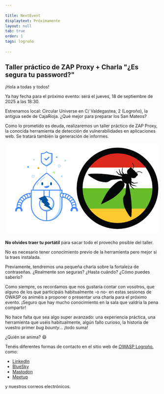 ```yaml
---

title: NextEvent
displaytext: Próximamente
layout: null
tab: true
order: 1
tags: logroño

---
```


## Taller práctico de ZAP Proxy + Charla "¿Es segura tu password?"

¡Hola a todas y todos!

Ya hay fecha para el próximo evento: será el jueves, 18 de septiembre de 2025 a las 18:30. 

Estrenamos local: Circular Universe en C/ Valdegastea, 2 (Logroño), la antigua sede de CajaRioja. ¿Qué mejor para preparar los San Mateos?

Como lo prometido es deuda, realizaremos un taller práctico de ZAP Proxy, la conocida herramienta de detección de vulnerabilidades en aplicaciones web. Se tratará también la generación de informes.

<img src="assets/images/zapping.png">

**No olvides traer tu portátil** para sacar todo el provecho posible del taller.

No es necesario tener conocimiento previo de la herramienta pero mejor si la traes instalada.

Previamente, tendremos una pequeña charla sobre la fortaleza de contraseñas. ¿Realmente son seguras? ¿Hasta cuándo? ¿Cómo puedes saberlo?

Como siempre, os recordamos que nos gustaría contar con vosotros, que alguno de los que participáis habitualmente -o no- en estas sesiones de OWASP os animéis a proponer o presentar una charla para el próximo evento. ¡Seguro que hay mucho conocimiento en la sala que valdría la pena compartir!

No hace falta que sea algo super avanzado: una experiencia práctica, una herramienta que uséis habitualmente, algún fallo curioso, la historia de vuestro primer *bug bounty*... ¡todo suma!

¿Quién se anima? 😄

Tenéis diferentes formas de contacto en el sitio web de [OWASP Logroño](https://owasp.org/www-chapter-logrono/), como:

* [LinkedIn](https://www.linkedin.com/company/owasp-logrono)
* [BlueSky](https://bsky.app/profile/owasp-lo.bsky.social)
* [Mastodon](https://infosec.exchange/@owasp_lo)
* [Meetup](https://www.meetup.com/owasp-logrono-chapter/)

y nuestros correos electrónicos.